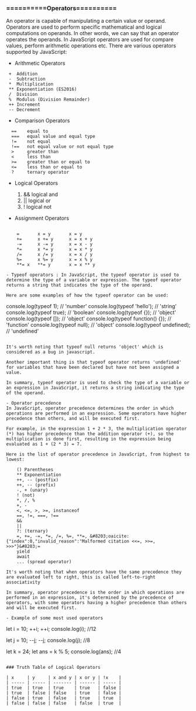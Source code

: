 ### ==========Operators==========

An operator is capable of manipulating a certain value or operand. Operators are used to
perform specific mathematical and logical computations on operands. In other words, we
can say that an operator operates the operands. In JavaScript operators are used for
compare values, perform arithmetic operations etc. There are various operators
supported by JavaScript:

- Arithmetic Operators

```
 +	Addition
 -	Subtraction
 *	Multiplication
 **	Exponentiation (ES2016)
 /	Division
 %	Modulus (Division Remainder)
 ++	Increment
 --	Decrement
```

- Comparison Operators

```
  ==	equal to
  ===	equal value and equal type
  !=	not equal
  !==	not equal value or not equal type
  >	    greater than
  <	    less than
  >=	greater than or equal to
  <=	less than or equal to
  ?	    ternary operator

```

- Logical Operators

  1. && logical and
  2. || logical or
  3. ! logical not

- Assignment Operators

```

    =	    x = y	    x = y
    +=	    x += y	    x = x + y
    -=	    x -= y	    x = x - y
    *=	    x *= y	    x = x * y
    /=	    x /= y	    x = x / y
    %=	    x %= y	    x = x % y
    **=	x   **= y	    x = x ** y

- Typeof operators : In JavaScript, the typeof operator is used to determine the type of a variable or expression. The typeof operator returns a string that indicates the type of the operand.

Here are some examples of how the typeof operator can be used:

```

console.log(typeof 1); // 'number'
console.log(typeof 'hello'); // 'string'
console.log(typeof true); // 'boolean'
console.log(typeof {}); // 'object'
console.log(typeof []); // 'object'
console.log(typeof function() {}); // 'function'
console.log(typeof null); // 'object'
console.log(typeof undefined); // 'undefined'

```

It's worth noting that typeof null returns 'object' which is considered as a bug in javascript.

Another important thing is that typeof operator returns 'undefined' for variables that have been declared but have not been assigned a value.

In summary, typeof operator is used to check the type of a variable or an expression in JavaScript, it returns a string indicating the type of the operand.

- Operator precedence
In JavaScript, operator precedence determines the order in which operations are performed in an expression. Some operators have higher precedence than others, and will be executed first.

For example, in the expression 1 + 2 * 3, the multiplication operator (*) has higher precedence than the addition operator (+), so the multiplication is done first, resulting in the expression being evaluated as 1 + (2 * 3) = 7.

Here is the list of operator precedence in JavaScript, from highest to lowest:

    () Parentheses
    ** Exponentiation
    ++, -- (postfix)
    ++, -- (prefix)
    -, + (unary)
    ! (not)
    *, /, %
    +, -
    <, <=, >, >=, instanceof
    ==, !=, ===, !==
    &&
    ||
    ?: (ternary)
    =, +=, -=, *=, /=, %=, **=, &#8203;oaicite:{"index":0,"invalid_reason":"Malformed citation <<=, >>=, >>>"}&#8203;=
    yield
    await
    ... (spread operator)

It's worth noting that when operators have the same precedence they are evaluated left to right, this is called left-to-right associativity

In summary, operator precedence is the order in which operations are performed in an expression, it's determined by the precedence of operators, with some operators having a higher precedence than others and will be executed first.

- Example of some most used operators

```

let i = 10;
++i;
++i;
console.log(i); //12

let j = 10;
--j;
--j;
console.log(j); //8

let k = 24;
let ans = k % 5;
console.log(ans); //4

```

### Truth Table of Logical Operators

| x     | y     | x and y | x or y | !x    |
| ----- | ----- | ------- | ------ | ----- |
| true  | true  | true    | true   | false |
| true  | false | false   | true   | false |
| false | true  | false   | true   | true  |
| false | false | false   | false  | true  |
```
